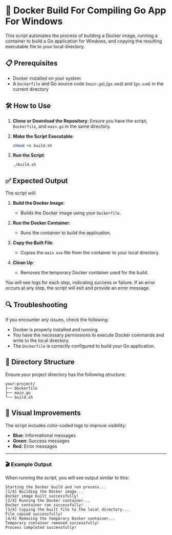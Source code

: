 # 🚀 Docker Build For Compiling Go App For Windows

This script automates the process of building a Docker image, running a container to build a Go application for Windows, and copying the resulting executable file to your local directory.

## 📋 Prerequisites

- Docker installed on your system
- A `Dockerfile` and Go source code (`main.go`),(`go.mod`) and (`go.sum`) in the current directory

## 🛠️ How to Use

1. **Clone or Download the Repository**:
   Ensure you have the script, `Dockerfile`, and `main.go` in the same directory.

2. **Make the Script Executable**:
   ```bash
   chmod +x build.sh
   ```

3. **Run the Script**:
   ```bash
   ./build.sh
   ```

## ✅ Expected Output

The script will:

1. **Build the Docker Image**:
   - Builds the Docker image using your `Dockerfile`.
   
2. **Run the Docker Container**:
   - Runs the container to build the application.
   
3. **Copy the Built File**:
   - Copies the `main.exe` file from the container to your local directory.
   
4. **Clean Up**:
   - Removes the temporary Docker container used for the build.

You will see logs for each step, indicating success or failure. If an error occurs at any step, the script will exit and provide an error message.

## 🔍 Troubleshooting

If you encounter any issues, check the following:

- Docker is properly installed and running.
- You have the necessary permissions to execute Docker commands and write to the local directory.
- The `Dockerfile` is correctly configured to build your Go application.

## 📂 Directory Structure

Ensure your project directory has the following structure:

```
your-project/
├── Dockerfile
├── main.go
└── build.sh
```

## 🎨 Visual Improvements

The script includes color-coded logs to improve visibility:

- **Blue**: Informational messages
- **Green**: Success messages
- **Red**: Error messages

---

### 🎬 Example Output

When running the script, you will see output similar to this:

```plaintext
Starting the Docker build and run process...
[1/4] Building the Docker image...
Docker image built successfully!
[2/4] Running the Docker container...
Docker container ran successfully!
[3/4] Copying the built file to the local directory...
File copied successfully!
[4/4] Removing the temporary Docker container...
Temporary container removed successfully!
Process completed successfully!
```
